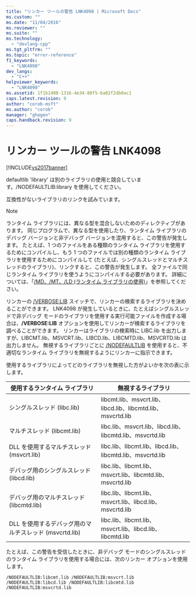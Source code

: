 ```yaml
---
title: "リンカー ツールの警告 LNK4098 | Microsoft Docs"
ms.custom: ""
ms.date: "11/04/2016"
ms.reviewer: ""
ms.suite: ""
ms.technology: 
  - "devlang-cpp"
ms.tgt_pltfrm: ""
ms.topic: "error-reference"
f1_keywords: 
  - "LNK4098"
dev_langs: 
  - "C++"
helpviewer_keywords: 
  - "LNK4098"
ms.assetid: 1f1b1408-1316-4e34-80f5-6a02f2db0ac1
caps.latest.revision: 9
author: "corob-msft"
ms.author: "corob"
manager: "ghogen"
caps.handback.revision: 9
---
```

# リンカー ツールの警告 LNK4098
[!INCLUDE[vs2017banner](../../assembler/inline/includes/vs2017banner.md)]

defaultlib 'library' は別のライブラリの使用と競合しています。\/NODEFAULTLIB:library を使用してください。  
  
 互換性がないライブラリのリンクを試みています。  
  
> [!NOTE]
>  ランタイム ライブラリには、異なる型を混合しないためのディレクティブがあります。  同じプログラムで、異なる型を使用したり、ランタイム ライブラリのデバッグ バージョンと非デバッグ バージョンを混用すると、この警告が発生します。  たとえば、1 つのファイルをある種類のランタイム ライブラリを使用するためにコンパイルし、もう 1 つのファイルでは別の種類のランタイム ライブラリを使用するためにコンパイルして \(たとえば、シングルスレッドとマルチスレッドのライブラリ\)、リンクすると、この警告が発生します。  全ファイルで同じランタイム ライブラリを使うようにコンパイルする必要があります。  詳細については、「[\/MD、\/MT、\/LD \(ランタイム ライブラリの使用\)](../../build/reference/md-mt-ld-use-run-time-library.md)」を参照してください。  
  
 リンカーの [\/VERBOSE:LIB](../../build/reference/verbose-print-progress-messages.md) スイッチで、リンカーの検索するライブラリを決めることができます。  LNK4098 が発生しているときに、たとえばシングルスレッドで非デバッグ モードのライブラリを使用する実行可能ファイルを作成する場合は、**\/VERBOSE:LIB** オプションを使用してリンカーが検索するライブラリを調べることができます。  リンカーはライブラリの検索時に LIBC.lib を出力しますが、LIBCMT.lib、MSVCRT.lib、LIBCD.lib、LIBCMTD.lib、MSVCRTD.lib は出力しません。  無視するライブラリごとに [\/NODEFAULTLIB](../../build/reference/nodefaultlib-ignore-libraries.md) を使用すると、不適切なランタイム ライブラリを無視するようにリンカーに指示できます。  
  
 使用するライブラリによってどのライブラリを無視した方がよいかを次の表に示します。  
  
|使用するランタイム ライブラリ|無視するライブラリ|  
|---------------------|---------------|  
|シングルスレッド \(libc.lib\)|libcmt.lib、msvcrt.lib、libcd.lib、libcmtd.lib、msvcrtd.lib|  
|マルチスレッド \(libcmt.lib\)|libc.lib、msvcrt.lib、libcd.lib、libcmtd.lib、msvcrtd.lib|  
|DLL を使用するマルチスレッド \(msvcrt.lib\)|libc.lib、libcmt.lib、libcd.lib、libcmtd.lib、msvcrtd.lib|  
|デバッグ用のシングルスレッド \(libcd.lib\)|libc.lib、libcmt.lib、msvcrt.lib、libcmtd.lib、msvcrtd.lib|  
|デバッグ用のマルチスレッド \(libcmtd.lib\)|libc.lib、libcmt.lib、msvcrt.lib、libcd.lib、msvcrtd.lib|  
|DLL を使用するデバッグ用のマルチスレッド \(msvcrtd.lib\)|libc.lib、libcmt.lib、msvcrt.lib、libcd.lib、libcmtd.lib|  
  
 たとえば、この警告を受信したときに、非デバッグ モードのシングルスレッドのランタイム ライブラリを使用する場合には、次のリンカー オプションを使用します。  
  
```  
/NODEFAULTLIB:libcmt.lib /NODEFAULTLIB:msvcrt.lib /NODEFAULTLIB:libcd.lib /NODEFAULTLIB:libcmtd.lib /NODEFAULTLIB:msvcrtd.lib  
```